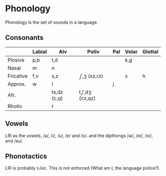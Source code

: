 # Phonology
Phonology is the set of sounds in a language.

## Consonants

|           | Labial |  Alv  |  Pstlv |  Pal | Velar | Glottal |
|:--------- | ------ | ----- | ------ | ---- | ----- | ------- |
| Plosive   |  p,b   |  t,d  |        |      |  k,g  |         |
| Nasal     |   m    |  n    |        |      |       |         |
| Fricative |  f,v   |  s,z  |  ഽ,ʒ (sz,rz)   |      |   x   |   h     |
| Approx.   |   w    |  l    |        |  j   |       | |
| Afr.      |        | ts,dz (c,q) | tഽ,dʒ (cz,qz) |      |       | |
| Rhotic    |        |   r   |        |      |       | |

## Vowels
LRI as the vowels, /a/, /i/, /u/, /e/ and /o/. and the dipthongs /ai/, /ei/, /oi/, and /au/.

## Phonotactics
LRI is probably cJvc. This is not enforced (What am I, the language police?).



